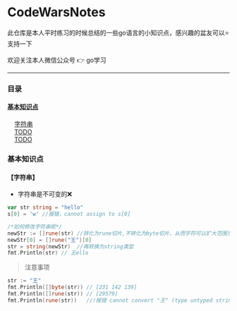 # CodeWarsNotes
此仓库是本人平时练习的时候总结的一些go语言的小知识点，感兴趣的盆友可以:star:支持一下<br />
<br />
欢迎关注本人微信公众号 :point_right: go学习
***
### 目录 <br />
#### <a href="#fundmental">基本知识点</a> <br />
&nbsp; &nbsp; <a href="#string">字符串</a> <br />
&nbsp; &nbsp; <a href="#string">TODO</a> <br />
&nbsp; &nbsp; <a href="#string">TODO</a> <br />

### 基本知识点
#### <a name="string">【字符串】</a>
- 字符串是不可变的:x:<br />
```go
var str string = "hello"
s[0] = 'w' //报错，cannot assign to s[0]

/*如何修改字符串呢*/
newStr := []rune(str) //转化为rune切片,不转化为byte切片，从而字符可以扩大范围至unicode
newStr[0] = []rune("王")[0]
str = string(newStr)  //再转换为string类型
fmt.Println(str) // 王ello
```
>注意事项 <br />
```go
str := "王"
fmt.Println([]byte(str)) // [231 142 139]
fmt.Println([]rune(str)) // [29579]
fmt.Println(rune(str))   //!报错 cannot convert "王" (type untyped string) to type rune
```